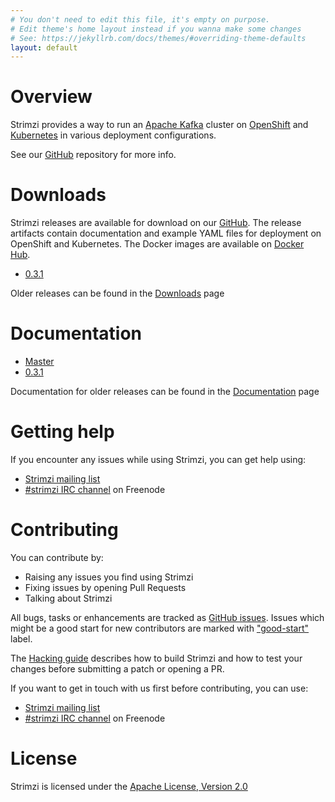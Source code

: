 ```yaml
---
# You don't need to edit this file, it's empty on purpose.
# Edit theme's home layout instead if you wanna make some changes
# See: https://jekyllrb.com/docs/themes/#overriding-theme-defaults
layout: default
---
```


# Overview

Strimzi provides a way to run an [Apache Kafka](https://kafka.apache.org/) cluster on [OpenShift](https://www.openshift.org/) and [Kubernetes](https://kubernetes.io/) in various deployment configurations.

See our [GitHub](http://github.com/strimzi) repository for more info.

# Downloads

Strimzi releases are available for download on our [GitHub](https://github.com/strimzi/strimzi). The release artifacts
contain documentation and example YAML files for deployment on OpenShift and Kubernetes. The Docker images are
available on [Docker Hub](https://hub.docker.com/u/strimzi/).

* [0.3.1](https://github.com/strimzi/strimzi/releases/tag/0.3.1)

Older releases can be found in the [Downloads](/downloads) page

# Documentation

* [Master](/docs/master/)
* [0.3.1](/docs/0.3.1/)

Documentation for older releases can be found in the [Documentation](/documentation) page

# Getting help

If you encounter any issues while using Strimzi, you can get help using:

* [Strimzi mailing list](https://www.redhat.com/mailman/listinfo/strimzi)
* [#strimzi IRC channel](https://webchat.freenode.net/?randomnick=1&channels=strimzi&uio=d4) on Freenode

# Contributing

You can contribute by:

* Raising any issues you find using Strimzi
* Fixing issues by opening Pull Requests
* Talking about Strimzi

All bugs, tasks or enhancements are tracked as [GitHub issues](https://github.com/strimzi/strimzi/issues). Issues which 
might be a good start for new contributors are marked with ["good-start"](https://github.com/strimzi/strimzi/labels/good-start)
label.

The [Hacking guide](https://github.com/strimzi/strimzi/blob/master/HACKING.md) describes how to build Strimzi and how to 
test your changes before submitting a patch or opening a PR.

If you want to get in touch with us first before contributing, you can use:

* [Strimzi mailing list](https://www.redhat.com/mailman/listinfo/strimzi)
* [#strimzi IRC channel](https://webchat.freenode.net/?randomnick=1&channels=strimzi&uio=d4) on Freenode

# License

Strimzi is licensed under the [Apache License, Version 2.0](/LICENSE)
